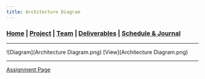 ```yaml
---
title: Architecture Diagram
---
```

### [Home](https://mtcahill57.github.io/523-fa20-m.github.io/) \| [Project](project.md) \| [Team](team.md) \| [Deliverables](deliverables.md) \| [Schedule & Journal](journal-sched.md)

___

 ![Diagram](Architecture Diagram.png)
[View](Architecture Diagram.png)
___
[Assignment Page](https://comp523.cs.unc.edu/architecture-diagram/)
